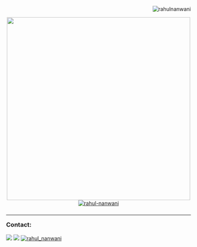 <p><img align="right" src="https://komarev.com/ghpvc/?username=rahul-nanwani&label=Profile%20views&color=7289DA&style=flat" alt="rahulnanwani" /></p>
<br>
<p align="center">
<a href="https://github.com/anuraghazra/github-readme-stats"><img width="500" src="https://github-readme-stats.vercel.app/api?username=rahul-nanwani&show_icons=true&theme=dark&count_private=true" /></a>
<br>
<a href="https://github.com/ryo-ma/github-profile-trophy"><img align="center" src="https://github-profile-trophy.vercel.app/?username=rahul-nanwani&theme=darkhub" alt="rahul-nanwani" /></a>
<br>
</p>
<h3 align="left"><hr>Contact:</h3>
<p align="left">
<a href="mailto:rahulnanwani@icloud.com" target="_blank"><img src="https://img.shields.io/badge/rahulnanwani%40icloud.com-grey?style=for-the-badge1&logo=apple" /></a>
<a href="https://discordapp.com/users/458279513349160963" target="_blank"><img src="https://img.shields.io/badge/Discord-WOLF%231830-7289DA?logo=discord&style=for-the-badge1" /></a>
<a href="https://twitter.com/rahul_nanwani" target="_blank"><img src="https://img.shields.io/twitter/follow/rahul_nanwani?logo=twitter&style=for-the-badge1" alt="rahul_nanwani" /></a>
</p>